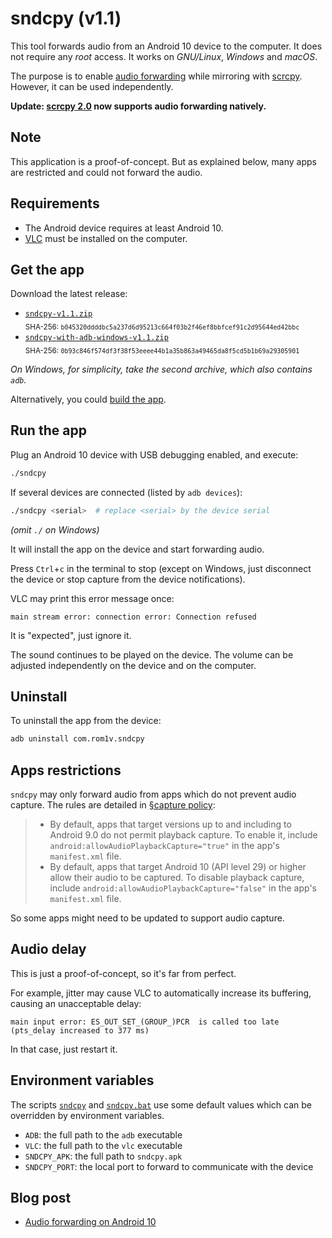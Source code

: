 # sndcpy (v1.1)

This tool forwards audio from an Android 10 device to the computer. It does not
require any _root_ access. It works on _GNU/Linux_, _Windows_ and _macOS_.

The purpose is to enable [audio forwarding][issue14] while mirroring with
[scrcpy]. However, it can be used independently.

**Update: [scrcpy 2.0] now supports audio forwarding natively.**

[issue14]: https://github.com/Genymobile/scrcpy/issues/14
[scrcpy]: https://github.com/Genymobile/scrcpy
[scrcpy 2.0]: https://blog.rom1v.com/2023/03/scrcpy-2-0-with-audio/

## Note

This application is a proof-of-concept. But as explained below, many apps are
restricted and could not forward the audio.

## Requirements

 - The Android device requires at least Android 10.
 - [VLC] must be installed on the computer.

[vlc]: https://www.videolan.org/


## Get the app

Download the latest release:

 - [`sndcpy-v1.1.zip`][release]  
   <sub>SHA-256: `b045320ddddbc5a237d6d95213c664f03b2f46ef8bbfcef91c2d95644ed42bbc`</sub>
 - [`sndcpy-with-adb-windows-v1.1.zip`][release-adb]  
   <sub>SHA-256: `0b93c846f574df3f38f53eeee44b1a35b863a49465da8f5cd5b1b69a29305901`</sub>

_On Windows, for simplicity, take the second archive, which also contains
`adb`._

[release]: https://github.com/rom1v/sndcpy/releases/download/v1.1/sndcpy-v1.1.zip
[release-adb]: https://github.com/rom1v/sndcpy/releases/download/v1.1/sndcpy-with-adb-windows-v1.1.zip

Alternatively, you could [build the app][BUILD].

[BUILD]: BUILD.md

## Run the app

Plug an Android 10 device with USB debugging enabled, and execute:

```bash
./sndcpy
```

If several devices are connected (listed by `adb devices`):

```bash
./sndcpy <serial>  # replace <serial> by the device serial
```

_(omit `./` on Windows)_

It will install the app on the device and start forwarding audio.

Press `Ctrl`+`c` in the terminal to stop (except on Windows, just disconnect the
device or stop capture from the device notifications).

VLC may print this error message once:

```
main stream error: connection error: Connection refused
```

It is "expected", just ignore it.

The sound continues to be played on the device. The volume can be adjusted
independently on the device and on the computer.

## Uninstall

To uninstall the app from the device:

```bash
adb uninstall com.rom1v.sndcpy
```

## Apps restrictions

`sndcpy` may only forward audio from apps which do not prevent audio
capture. The rules are detailed in [§capture policy][rules]:

> - By default, apps that target versions up to and including to Android 9.0 do
>   not permit playback capture. To enable it, include
>   `android:allowAudioPlaybackCapture="true"` in the app's `manifest.xml` file.
> - By default, apps that target Android 10 (API level 29) or higher allow their
>   audio to be captured. To disable playback capture, include
>   `android:allowAudioPlaybackCapture="false"` in the app's `manifest.xml`
>   file.

So some apps might need to be updated to support audio capture.

[rules]: https://developer.android.com/guide/topics/media/playback-capture#capture_policy

## Audio delay

This is just a proof-of-concept, so it's far from perfect.

For example, jitter may cause VLC to automatically increase its buffering,
causing an unacceptable delay:

```
main input error: ES_OUT_SET_(GROUP_)PCR  is called too late (pts_delay increased to 377 ms)
```

In that case, just restart it.

## Environment variables

The scripts [`sndcpy`](sndcpy) and [`sndcpy.bat`](sndcpy.bat) use some default
values which can be overridden by environment variables.

 - `ADB`: the full path to the `adb` executable
 - `VLC`: the full path to the `vlc` executable
 - `SNDCPY_APK`: the full path to `sndcpy.apk`
 - `SNDCPY_PORT`: the local port to forward to communicate with the device


## Blog post

 - [Audio forwarding on Android 10][blogpost]

[blogpost]: https://blog.rom1v.com/2020/06/audio-forwarding-on-android-10/
